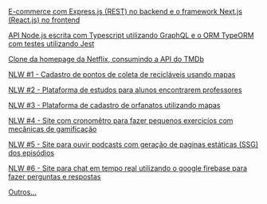 <!---
<a title='LinkedIn' target="_blank" href="https://www.linkedin.com/in/bruno-zutim-40877010a/">
  <img align="left" alt="LinkdeIn" width="22px" src="https://cdn.jsdelivr.net/npm/simple-icons@v3/icons/linkedin.svg" />
</a>

<a title='Currículo' target="_blank" href="https://github.com/bruzt/site-curriculo/blob/master/src/assets/pdf/bruno-zutim-cv.pdf">
  <img align="left" alt="Currículo" width="22px" src="https://api.iconify.design/icomoon-free:file-pdf.svg" />
</a>

<br />

### Ferramentas e linguagens:

<img align="left" title="Visual Studio Code" width="26px" src="https://raw.githubusercontent.com/github/explore/80688e429a7d4ef2fca1e82350fe8e3517d3494d/topics/visual-studio-code/visual-studio-code.png" />
<img align="left" title="HTML5" width="26px" src="https://raw.githubusercontent.com/github/explore/80688e429a7d4ef2fca1e82350fe8e3517d3494d/topics/html/html.png" />
<img align="left" title="CSS3" width="26px" src="https://raw.githubusercontent.com/github/explore/80688e429a7d4ef2fca1e82350fe8e3517d3494d/topics/css/css.png" />
<img align="left" title="JavaScript" width="26px" src="https://raw.githubusercontent.com/github/explore/80688e429a7d4ef2fca1e82350fe8e3517d3494d/topics/javascript/javascript.png" />
<img align="left" title="TypeScript" width="26px" src="https://raw.githubusercontent.com/github/explore/80688e429a7d4ef2fca1e82350fe8e3517d3494d/topics/typescript/typescript.png" />
<img align="left" title="ReactJS" width="26px" src="https://raw.githubusercontent.com/github/explore/80688e429a7d4ef2fca1e82350fe8e3517d3494d/topics/react/react.png" />
<img align="left" title="Next.js" width="26px" src="https://api.iconify.design/logos-nextjs.svg?height=26" />
<img align="left" title="Node.js" width="26px" src="https://raw.githubusercontent.com/github/explore/80688e429a7d4ef2fca1e82350fe8e3517d3494d/topics/nodejs/nodejs.png" />
<img align="left" title="SQL" width="26px" src="https://raw.githubusercontent.com/github/explore/80688e429a7d4ef2fca1e82350fe8e3517d3494d/topics/sql/sql.png" />
<img align="left" title="GraphQL" width="26px" src="https://raw.githubusercontent.com/github/explore/80688e429a7d4ef2fca1e82350fe8e3517d3494d/topics/graphql/graphql.png" />
<img align="left" title="Postgres" width="26px" src="https://raw.githubusercontent.com/github/explore/80688e429a7d4ef2fca1e82350fe8e3517d3494d/topics/postgresql/postgresql.png" />
<img align="left" title="MySQL" width="26px" src="https://raw.githubusercontent.com/github/explore/80688e429a7d4ef2fca1e82350fe8e3517d3494d/topics/mysql/mysql.png" />
<img align="left" title="MongoDB" width="26px" src="https://raw.githubusercontent.com/github/explore/80688e429a7d4ef2fca1e82350fe8e3517d3494d/topics/mongodb/mongodb.png" />
<img align="left" title="Git" width="26px" src="https://raw.githubusercontent.com/github/explore/80688e429a7d4ef2fca1e82350fe8e3517d3494d/topics/git/git.png" />
<img align="left" title="Terminal" width="26px" src="https://raw.githubusercontent.com/github/explore/80688e429a7d4ef2fca1e82350fe8e3517d3494d/topics/terminal/terminal.png" />

<br />
<br />

### Portfólio
--->

<a target="_blank" href="https://github.com/bruzt/exemplo-ecommerce">E-commerce com Express.js (REST) no backend e o framework Next.js (React.js) no frontend</a>

<a target="_blank" href="https://github.com/bruzt/backend-graphql-typeorm">API Node.js escrita com Typescript utilizando GraphQL e o ORM TypeORM com testes utilizando Jest</a>

<a target="_blank" href="https://github.com/bruzt/exemplos-react/tree/master/netflix-clone">Clone da homepage da Netflix, consumindo a API do TMDb</a>

<a target="_blank" href="https://github.com/bruzt/rocketseat-nlw-1">NLW #1 - Cadastro de pontos de coleta de recicláveis usando mapas</a>


<a target="_blank" href="https://github.com/bruzt/rocketseat-nlw-2-omnistack">NLW #2 - Plataforma de estudos para alunos encontrarem professores</a>


<a target="_blank" href="https://github.com/bruzt/rocketseat-nlw-3-omnistack">NLW #3 - Plataforma de cadastro de orfanatos utilizando mapas</a>


<a target="_blank" href="https://github.com/bruzt/rocketseat-nlw-4-react">NLW #4 - Site com cronomêtro para fazer pequenos exercicíos com mecânicas de gamificação</a>


<a target="_blank" href="https://github.com/bruzt/rocketseat-nlw-5-react">NLW #5 - Site para ouvir podcasts com geração de paginas estáticas (SSG) dos episódios</a>


<a target="_blank" href="https://github.com/bruzt/rocketseat-nlw-6-react-firebase">NLW #6 - Site para chat em tempo real utilizando o google firebase para fazer perguntas e respostas</a>


<a target="_blank" href="https://github.com/bruzt?tab=repositories">Outros...</a>





